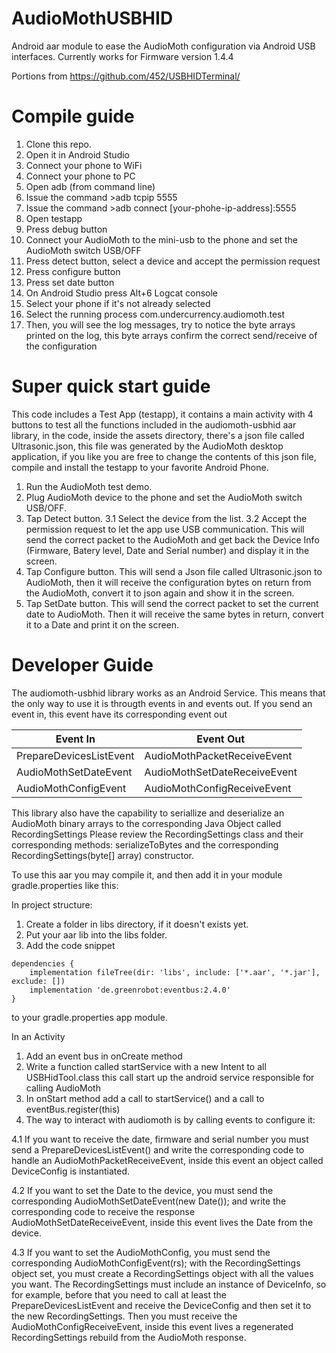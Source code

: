 # AudioMothUSBHID

Android aar module to ease the AudioMoth configuration via Android USB interfaces.
Currently works for Firmware version 1.4.4 

Portions from https://github.com/452/USBHIDTerminal/
    
# Compile guide

 1. Clone this repo.
 2. Open it in Android Studio
 3. Connect your phone to WiFi
 4. Connect your phone to PC
 5. Open adb (from command line)
 6. Issue the command  >adb tcpip 5555
 7. Issue the command >adb connect  &#91;your-phohe-ip-address&#93;:5555	
 8. Open testapp
 9. Press debug button
 10. Connect your AudioMoth to the mini-usb to the phone and set the AudioMoth switch USB/OFF
 11. Press detect button, select a device and accept the permission request
 12. Press configure button
 13. Press set date button 
 14. On Android Studio press Alt+6 Logcat console
 15. Select your phone if it's not already selected
 16. Select the running process com.undercurrency.audiomoth.test
 17. Then, you will see the log messages, try to notice the byte arrays printed on the log, this byte arrays confirm the correct send/receive of the configuration

# Super quick start guide
This code includes a Test App (testapp), it contains a main activity with 4 buttons to test all the functions
included in the audiomoth-usbhid aar library, in the code, inside the assets directory, there's a json file called Ultrasonic.json, 
this file was generated by the AudioMoth desktop application, if you like you are free to change the contents of this json file, compile and install the testapp
to your favorite Android Phone.

1. Run the AudioMoth test demo.
2. Plug AudioMoth device to the phone and set the AudioMoth switch USB/OFF.
3. Tap Detect button.
3.1 Select the device from the list.
3.2 Accept the permission request to let the app use USB communication.
  This will send the correct packet to the AudioMoth and get back the Device Info (Firmware, Batery level, Date and Serial number)
  and display it in the screen.
4. Tap Configure button.
 This will send a Json file called Ultrasonic.json to AudioMoth, then it will receive the configuration bytes on return from the AudioMoth, convert it to json again and show it in the screen.
5. Tap SetDate button.
This will send the correct packet to set the current date to AudioMoth. Then it will receive the same bytes in return, convert it to a Date and print it on the screen.


 # Developer Guide
 The audiomoth-usbhid library works as an Android Service. This means that the only way to use it is througth events in and events out.
 If you send an event in, this event have its corresponding event out

 | Event In | Event Out  |
 |--|--|
 |PrepareDevicesListEvent  | AudioMothPacketReceiveEvent  |
 |AudioMothSetDateEvent|AudioMothSetDateReceiveEvent|
 |AudioMothConfigEvent|AudioMothConfigReceiveEvent|

This library also have the capability to seriallize and deserialize an AudioMoth binary arrays to the corresponding Java Object called RecordingSettings
Please review the RecordingSettings class and their corresponding methods:
serializeToBytes and the corresponding RecordingSettings(byte[] array) constructor.

To use this aar you may compile it, and then add it in your module gradle.properties like this:

In project structure: 

1. Create a folder in libs directory, if it doesn't exists yet.
2. Put your aar lib into the libs folder.
3. Add the code snippet

```
dependencies {
    implementation fileTree(dir: 'libs', include: ['*.aar', '*.jar'], exclude: [])
    implementation 'de.greenrobot:eventbus:2.4.0'
}
```
to your gradle.properties app module. 


In an Activity

1. Add an event bus in onCreate method
2. Write a function called startService with a new Intent to all USBHidTool.class this call start up
the android service responsible for calling AudioMoth
3. In onStart method add a call to startService() and a call to eventBus.register(this)
4. The way to interact with audiomoth is by calling events to configure it:

4.1 If you want to receive the date, firmware and serial number you must send a PrepareDevicesListEvent() and write the corresponding code to handle an AudioMothPacketReceiveEvent, inside this event an object called DeviceConfig is instantiated.

4.2 If you want to set the Date to the device, you must send the corresponding AudioMothSetDateEvent(new Date()); and write the corresponding code to receive the response AudioMothSetDateReceiveEvent, inside this event lives the Date from the device.

4.3 If you want to set the AudioMothConfig, you must send the corresponding AudioMothConfigEvent(rs); with the RecordingSettings object set,
you must create a RecordingSettings object with all the values you want. The RecordingSettings must include an instance of DeviceInfo, so for example, before that you need to call at least the PrepareDevicesListEvent and receive the DeviceConfig and then set it to the new RecordingSettings. Then you must receive the AudioMothConfigReceiveEvent, inside this event lives a regenerated RecordingSettings rebuild from the AudioMoth response.

